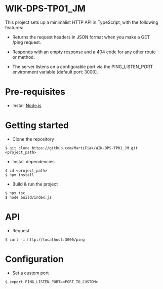 # WIK-DPS-TP01_JM

This project sets up a minimalist HTTP API in TypeScript, with the following features:

- Returns the request headers in JSON format when you make a GET /ping request.

- Responds with an empty response and a 404 code for any other route or method.

- The server listens on a configurable port via the PING_LISTEN_PORT environment variable (default port: 3000).

# Pre-requisites

- Install [Node.js](https://nodejs.org/en/)

# Getting started
- Clone the repository
```
$ git clone https://github.com/MartiFiak/WIK-DPS-TP01_JM.git <project_path>
```

- Install dependencies
```
$ cd <project_path>
$ npm install
```

- Build & run the project
```
$ npx tsc
$ node build/index.js
```

# API
- Request
```
$ curl -i http://localhost:3000/ping
```

# Configuration
- Set a custom port
```
$ export PING_LISTEN_PORT=<PORT_TO_CUSTOM>
```
